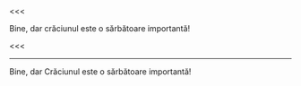 <<<

Bine, dar crăciunul este o sărbătoare importantă!

<<<

---

>>>

Bine, dar Crăciunul este o sărbătoare importantă!

>>>
